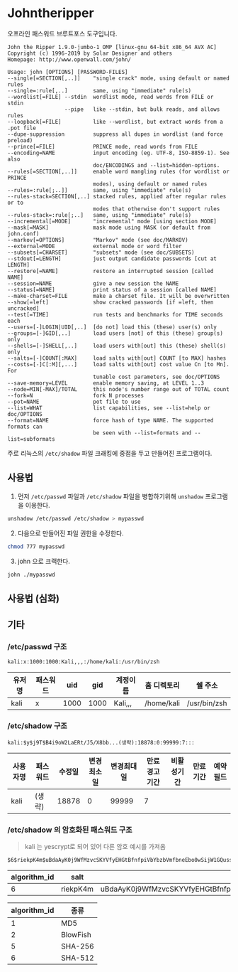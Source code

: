 # Johntheripper

오프라인 패스워드 브루트포스 도구입니다.

```
John the Ripper 1.9.0-jumbo-1 OMP [linux-gnu 64-bit x86_64 AVX AC]
Copyright (c) 1996-2019 by Solar Designer and others
Homepage: http://www.openwall.com/john/

Usage: john [OPTIONS] [PASSWORD-FILES]
--single[=SECTION[,..]]    "single crack" mode, using default or named rules
--single=:rule[,..]        same, using "immediate" rule(s)
--wordlist[=FILE] --stdin  wordlist mode, read words from FILE or stdin
                  --pipe   like --stdin, but bulk reads, and allows rules
--loopback[=FILE]          like --wordlist, but extract words from a .pot file
--dupe-suppression         suppress all dupes in wordlist (and force preload)
--prince[=FILE]            PRINCE mode, read words from FILE
--encoding=NAME            input encoding (eg. UTF-8, ISO-8859-1). See also
                           doc/ENCODINGS and --list=hidden-options.
--rules[=SECTION[,..]]     enable word mangling rules (for wordlist or PRINCE
                           modes), using default or named rules
--rules=:rule[;..]]        same, using "immediate" rule(s)
--rules-stack=SECTION[,..] stacked rules, applied after regular rules or to
                           modes that otherwise don't support rules
--rules-stack=:rule[;..]   same, using "immediate" rule(s)
--incremental[=MODE]       "incremental" mode [using section MODE]
--mask[=MASK]              mask mode using MASK (or default from john.conf)
--markov[=OPTIONS]         "Markov" mode (see doc/MARKOV)
--external=MODE            external mode or word filter
--subsets[=CHARSET]        "subsets" mode (see doc/SUBSETS)
--stdout[=LENGTH]          just output candidate passwords [cut at LENGTH]
--restore[=NAME]           restore an interrupted session [called NAME]
--session=NAME             give a new session the NAME
--status[=NAME]            print status of a session [called NAME]
--make-charset=FILE        make a charset file. It will be overwritten
--show[=left]              show cracked passwords [if =left, then uncracked]
--test[=TIME]              run tests and benchmarks for TIME seconds each
--users=[-]LOGIN|UID[,..]  [do not] load this (these) user(s) only
--groups=[-]GID[,..]       load users [not] of this (these) group(s) only
--shells=[-]SHELL[,..]     load users with[out] this (these) shell(s) only
--salts=[-]COUNT[:MAX]     load salts with[out] COUNT [to MAX] hashes
--costs=[-]C[:M][,...]     load salts with[out] cost value Cn [to Mn]. For
                           tunable cost parameters, see doc/OPTIONS
--save-memory=LEVEL        enable memory saving, at LEVEL 1..3
--node=MIN[-MAX]/TOTAL     this node's number range out of TOTAL count
--fork=N                   fork N processes
--pot=NAME                 pot file to use
--list=WHAT                list capabilities, see --list=help or doc/OPTIONS
--format=NAME              force hash of type NAME. The supported formats can
                           be seen with --list=formats and --list=subformats
```

주로 리눅스의 `/etc/shadow` 파일 크래킹에 중점을 두고 만들어진 프로그램이다.

## 사용법

1. 먼저 `/etc/passwd` 파일과 `/etc/shadow` 파일을 병합하기위해 `unshadow` 프로그램을 이용한다.
```bash
unshadow /etc/passwd /etc/shadow > mypasswd
```
2. 다음으로 만들어진 파일 권한을 수정한다.
```bash
chmod 777 mypasswd
```
3. john 으로 크랙한다.
```bash
john ./mypasswd
```

## 사용법 (심화)



## 기타

### /etc/passwd 구조

```
kali:x:1000:1000:Kali,,,:/home/kali:/usr/bin/zsh
```
|유저명|패스워드|uid|gid|계정이름|홈 디렉토리|쉘 주소|
|---|-|----|----|-------|----------|------------|
|kali|x|1000|1000|Kali,,,|/home/kali|/usr/bin/zsh|

### /etc/shadow 구조

```
kali:$y$j9T$B4i9oW2LaERt/J5/X8bb...(생략):18878:0:99999:7:::
```

|사용자명|패스워드|수정일|변경최소일|변경최대일|만료경고기간|비활성기간|만료기간|예약필드|
|----|--------------------------------------------------|-----|-|-----|-|-|-|-|
|kali|(생략)|18878|0|99999|7||||

### /etc/shadow 의 암호화된 패스워드 구조

> kali 는 yescrypt로 되어 있어 다른 암호 예시를 가져옴
```
$6$riekpK4m$uBdaAyK0j9WfMzvcSKYVfyEHGtBfnfpiVbYbzbVmfbneEbo0wSijW1GQussvJSk8X1M56kzgGj8f7DFN1h4dy1
```

|algorithm_id|salt|encrypted_passwd|
|-|---|----|
|6|riekpK4m|uBdaAyK0j9WfMzvcSKYVfyEHGtBfnfpiVbYbzbVmfbneEbo0wSijW1GQussvJSk8X1M56kzgGj8f7DFN1h4dy1

|algorithm_id|종류|
|---|---|
|1|MD5|
|2|BlowFish|
|5|SHA-256|
|6|SHA-512|
